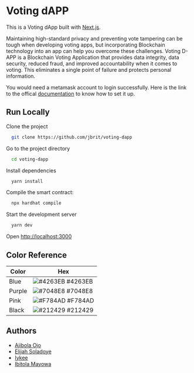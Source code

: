 
# Voting dAPP

This is a Voting dApp built with [Next.js](https://nextjs.org/).

Maintaining high-standard privacy and preventing vote tampering can be tough when developing voting apps, but incorporating Blockchain technology into an app can help you overcome these challenges.
Voting D-APP is a Blockchain Voting Application that provides data integrity, data security, reduced fraud, and improved accountability when it comes to voting. This eliminates a single point of failure and protects personal information.

You would need a metamask account to login successfully. Here is the link to the offical [documentation](https://docs.matic.network/docs/develop/metamask/hello/) to know how to set it up.


## Run Locally

Clone the project

```bash
  git clone https://github.com/jbrit/voting-dapp
```

Go to the project directory

```bash
  cd voting-dapp
```

Install dependencies

```bash
  yarn install
```

Compile the smart contract:

```bash
  npx hardhat compile
```

Start the development server

```bash
  yarn dev
```
Open [http://localhost:3000](http://localhost:3000)


  ## Color Reference

| Color             | Hex                                                                |
| ----------------- | ------------------------------------------------------------------ |
| Blue | ![#4263EB](https://via.placeholder.com/10/4263EB?text=+) #4263EB |
| Purple | ![#7048E8](https://via.placeholder.com/10/7048E8?text=+) #7048E8 |
| Pink | ![#F784AD](https://via.placeholder.com/10/F784AD?text=+) #F784AD |
| Black | ![#212429](https://via.placeholder.com/10/212429?text=+) #212429 |


## Authors

- [Ajibola Ojo](https://www.github.com/jbrit)
- [Elijah Soladoye](https://www.github.com/showdow96)
- [Iykee](https://github.com/iyke4life)
- [Ibitola Mayowa](https://www.linkedin.com/in/ibitolamayowa/)



  
<!-- To run locally -->
<!-- 
npx hardhat test
npx hardhat node: to startup a local network and create dummy accounts
in your metamask ext, switch to localhost 8484 and import one of the generated accounts using the secret keys
use another terminal and run "npx hardhat run scripts/deploy.js --network localhost" to deploy contract to localhost
-->

